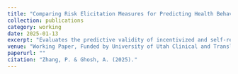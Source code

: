```yaml
---
title: "Comparing Risk Elicitation Measures for Predicting Health Behaviors and Beyond"
collection: publications
category: working
date: 2025-01-13
excerpt: "Evaluates the predictive validity of incentivized and self-reported risk measures for health-related behaviors using survey and experimental data."
venue: "Working Paper, Funded by University of Utah Clinical and Translational Institute"
paperurl: ""
citation: "Zhang, P. & Ghosh, A. (2025)."
---
```


